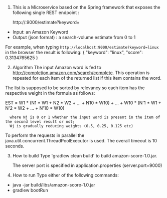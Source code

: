 1. This is a Microservice based on the Spring framework that exposes the following single REST endpoint :

   http://<HOSTNAME>:9000/estimate?keyword=<keyword>

- Input: an Amazon Keyword 
- Output (json format) : a search-volume estimate from 0 to 1

For example, when typing `http://localhost:9000/estimate?keyword=linux` in the browser the result is following:
  {
    "keyword": "linux",
    "score": 0.3134765625
  }

2. Algorithm
  The input Amazon word is fed to http://completion.amazon.com/search/complete. 
This operation is repeated for each item of the returned list if this item contains the word.

The list is supposed to be sorted by relevancy so each item has the respective weight in the formula as follows:

   EST = W1 * (N1 * W1 + N2 * W2 + ... +  N10 * W10) + ... +  W10 * (N'1 * W1 + N'2 * W2 + ... +  N'10 * W10)

      where Nj is 0 or 1 whether the input word is present in the item of the second level result or not;
      Wj is gradually reducing weights (0.5, 0.25, 0.125 etc) 

To perform the requests in parallel the java.util.concurrent.ThreadPoolExecutor is used. The overall timeout is 10 seconds.

3. How to build
    Type 'gradlew clean build' to build amazon-score-1.0.jar.

    The server port is specified in application.properties (server.port=9000)

4. How to run
  Type either of the following commands:
 -  java -jar build/libs/amazon-score-1.0.jar
 -  gradlew bootRun
